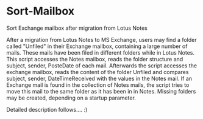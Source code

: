 # Sort-Mailbox
Sort Exchange mailbox after migration from Lotus Notes

After a migration from Lotus Notes to MS Exchange, users may find a folder called "Unfiled" in their Exchange mailbox, containing a large number of mails. These mails have been filed in different folders while in Lotus Notes.
This script accesses the Notes mailbox, reads the folder structure and subject, sender, PosteDate of each mail.
Afterwards the script accesses the exchange mailbox, reads the content of the folder Unfiled and compares subject, sender, DateTimeReceived with the values in the Notes mail.
If an Exchange mail is found in the collection of Notes mails, the script tries to move this mail to the same folder as it has been in in Notes. Missing folders may be created, depending on a startup parameter.

Detailed description follows.... :)
